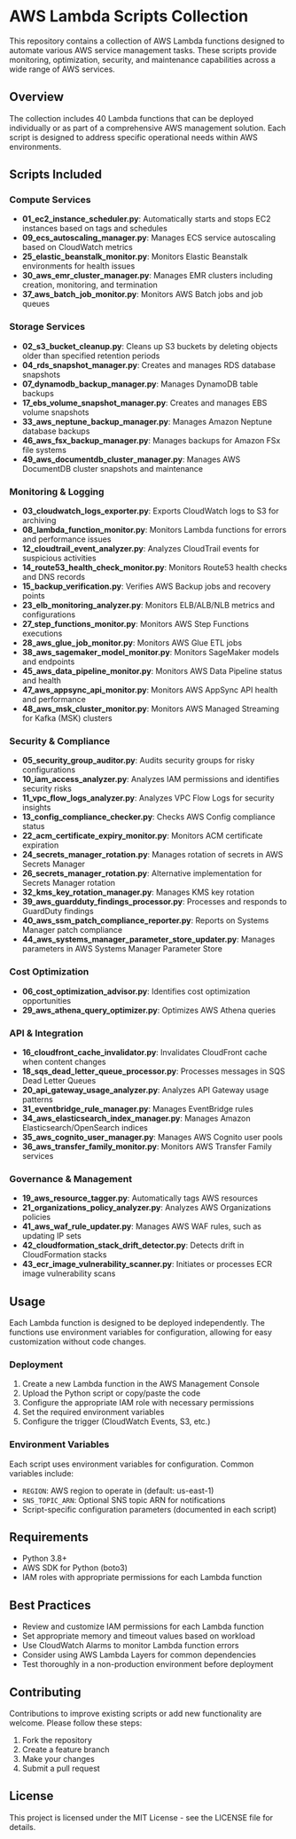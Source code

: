 


          
# AWS Lambda Scripts Collection

This repository contains a collection of AWS Lambda functions designed to automate various AWS service management tasks. These scripts provide monitoring, optimization, security, and maintenance capabilities across a wide range of AWS services.

## Overview

The collection includes 40 Lambda functions that can be deployed individually or as part of a comprehensive AWS management solution. Each script is designed to address specific operational needs within AWS environments.

## Scripts Included

### Compute Services
- **01_ec2_instance_scheduler.py**: Automatically starts and stops EC2 instances based on tags and schedules
- **09_ecs_autoscaling_manager.py**: Manages ECS service autoscaling based on CloudWatch metrics
- **25_elastic_beanstalk_monitor.py**: Monitors Elastic Beanstalk environments for health issues
- **30_aws_emr_cluster_manager.py**: Manages EMR clusters including creation, monitoring, and termination
- **37_aws_batch_job_monitor.py**: Monitors AWS Batch jobs and job queues

### Storage Services
- **02_s3_bucket_cleanup.py**: Cleans up S3 buckets by deleting objects older than specified retention periods
- **04_rds_snapshot_manager.py**: Creates and manages RDS database snapshots
- **07_dynamodb_backup_manager.py**: Manages DynamoDB table backups
- **17_ebs_volume_snapshot_manager.py**: Creates and manages EBS volume snapshots
- **33_aws_neptune_backup_manager.py**: Manages Amazon Neptune database backups
- **46_aws_fsx_backup_manager.py**: Manages backups for Amazon FSx file systems
- **49_aws_documentdb_cluster_manager.py**: Manages AWS DocumentDB cluster snapshots and maintenance

### Monitoring & Logging
- **03_cloudwatch_logs_exporter.py**: Exports CloudWatch logs to S3 for archiving
- **08_lambda_function_monitor.py**: Monitors Lambda functions for errors and performance issues
- **12_cloudtrail_event_analyzer.py**: Analyzes CloudTrail events for suspicious activities
- **14_route53_health_check_monitor.py**: Monitors Route53 health checks and DNS records
- **15_backup_verification.py**: Verifies AWS Backup jobs and recovery points
- **23_elb_monitoring_analyzer.py**: Monitors ELB/ALB/NLB metrics and configurations
- **27_step_functions_monitor.py**: Monitors AWS Step Functions executions
- **28_aws_glue_job_monitor.py**: Monitors AWS Glue ETL jobs
- **38_aws_sagemaker_model_monitor.py**: Monitors SageMaker models and endpoints
- **45_aws_data_pipeline_monitor.py**: Monitors AWS Data Pipeline status and health
- **47_aws_appsync_api_monitor.py**: Monitors AWS AppSync API health and performance
- **48_aws_msk_cluster_monitor.py**: Monitors AWS Managed Streaming for Kafka (MSK) clusters

### Security & Compliance
- **05_security_group_auditor.py**: Audits security groups for risky configurations
- **10_iam_access_analyzer.py**: Analyzes IAM permissions and identifies security risks
- **11_vpc_flow_logs_analyzer.py**: Analyzes VPC Flow Logs for security insights
- **13_config_compliance_checker.py**: Checks AWS Config compliance status
- **22_acm_certificate_expiry_monitor.py**: Monitors ACM certificate expiration
- **24_secrets_manager_rotation.py**: Manages rotation of secrets in AWS Secrets Manager
- **26_secrets_manager_rotation.py**: Alternative implementation for Secrets Manager rotation
- **32_kms_key_rotation_manager.py**: Manages KMS key rotation
- **39_aws_guardduty_findings_processor.py**: Processes and responds to GuardDuty findings
- **40_aws_ssm_patch_compliance_reporter.py**: Reports on Systems Manager patch compliance
- **44_aws_systems_manager_parameter_store_updater.py**: Manages parameters in AWS Systems Manager Parameter Store

### Cost Optimization
- **06_cost_optimization_advisor.py**: Identifies cost optimization opportunities
- **29_aws_athena_query_optimizer.py**: Optimizes AWS Athena queries

### API & Integration
- **16_cloudfront_cache_invalidator.py**: Invalidates CloudFront cache when content changes
- **18_sqs_dead_letter_queue_processor.py**: Processes messages in SQS Dead Letter Queues
- **20_api_gateway_usage_analyzer.py**: Analyzes API Gateway usage patterns
- **31_eventbridge_rule_manager.py**: Manages EventBridge rules
- **34_aws_elasticsearch_index_manager.py**: Manages Amazon Elasticsearch/OpenSearch indices
- **35_aws_cognito_user_manager.py**: Manages AWS Cognito user pools
- **36_aws_transfer_family_monitor.py**: Monitors AWS Transfer Family services

### Governance & Management
- **19_aws_resource_tagger.py**: Automatically tags AWS resources
- **21_organizations_policy_analyzer.py**: Analyzes AWS Organizations policies
- **41_aws_waf_rule_updater.py**: Manages AWS WAF rules, such as updating IP sets
- **42_cloudformation_stack_drift_detector.py**: Detects drift in CloudFormation stacks
- **43_ecr_image_vulnerability_scanner.py**: Initiates or processes ECR image vulnerability scans

## Usage

Each Lambda function is designed to be deployed independently. The functions use environment variables for configuration, allowing for easy customization without code changes.

### Deployment

1. Create a new Lambda function in the AWS Management Console
2. Upload the Python script or copy/paste the code
3. Configure the appropriate IAM role with necessary permissions
4. Set the required environment variables
5. Configure the trigger (CloudWatch Events, S3, etc.)

### Environment Variables

Each script uses environment variables for configuration. Common variables include:

- `REGION`: AWS region to operate in (default: us-east-1)
- `SNS_TOPIC_ARN`: Optional SNS topic ARN for notifications
- Script-specific configuration parameters (documented in each script)

## Requirements

- Python 3.8+
- AWS SDK for Python (boto3)
- IAM roles with appropriate permissions for each Lambda function

## Best Practices

- Review and customize IAM permissions for each Lambda function
- Set appropriate memory and timeout values based on workload
- Use CloudWatch Alarms to monitor Lambda function errors
- Consider using AWS Lambda Layers for common dependencies
- Test thoroughly in a non-production environment before deployment

## Contributing

Contributions to improve existing scripts or add new functionality are welcome. Please follow these steps:

1. Fork the repository
2. Create a feature branch
3. Make your changes
4. Submit a pull request

## License

This project is licensed under the MIT License - see the LICENSE file for details.
